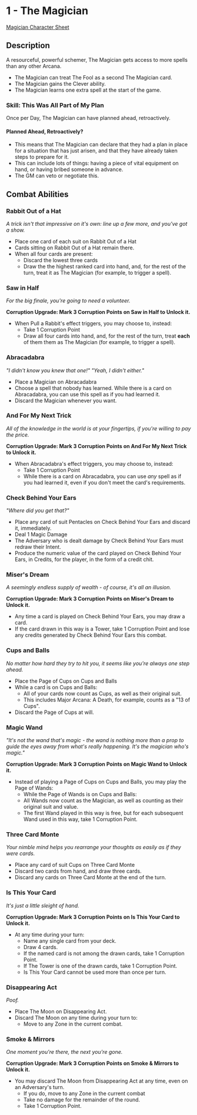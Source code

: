 # 1 - The Magician

[Magician Character Sheet](/generated/printables/magician.html)

## Description

A resourceful, powerful schemer, The Magician gets access to more spells than any other Arcana.

* The Magician can treat The Fool as a second The Magician card.
* The Magician gains the Clever ability.
* The Magician learns one extra spell at the start of the game.

### Skill: This Was All Part of My Plan
Once per Day, The Magician can have planned ahead, retroactively.

#### Planned Ahead, Retroactively?
* This means that The Magician can declare that they had a plan in place for a situation that has just arisen, and that they have already taken steps to prepare for it.
* This can include lots of things: having a piece of vital equipment on hand, or having bribed someone in advance.
* The GM can veto or negotiate this.

## Combat Abilities

### Rabbit Out of a Hat
_A trick isn't that impressive on it's own: line up a few more, and you've got a show._

* Place one card of each suit on Rabbit Out of a Hat
* Cards sitting on Rabbit Out of a Hat remain there.
* When all four cards are present:
   * Discard the lowest three cards
   * Draw the the highest ranked card into hand, and, for the rest of the turn, treat it as The Magician (for example, to trigger a spell).

### Saw in Half
_For the big finale, you're going to need a volunteer._

**Corruption Upgrade: Mark 3 Corruption Points on Saw in Half to Unlock it.**

* When Pull a Rabbit's effect triggers, you may choose to, instead:
   * Take 1 Corruption Point
   * Draw all four cards into hand, and, for the rest of the turn, treat **each** of them them as The Magician (for example, to trigger a spell).

### Abracadabra
_"I didn't know you knew that one!"  "Yeah, I didn't either."_

* Place a Magician on Abracadabra
* Choose a spell that nobody has learned. While there is a card on Abracadabra, you can use this spell as if you had learned it.
* Discard the Magician whenever you want.

### And For My Next Trick
_All of the knowledge in the world is at your fingertips, if you're willing to pay the price._

**Corruption Upgrade: Mark 3 Corruption Points on And For My Next Trick to Unlock it.**

* When Abracadabra's effect triggers, you may choose to, instead:
   * Take 1 Corruption Point
   * While there is a card on Abracadabra, you can use _any_ spell as if you had learned it,
      even if you don't meet the card's requirements.

### Check Behind Your Ears
_"Where did you get that?"_

* Place any card of suit Pentacles on Check Behind Your Ears and discard it, immediately.
* Deal 1 Magic Damage
* The Adversary who is dealt damage by Check Behind Your Ears must redraw their Intent.
* Produce the numeric value of the card played on Check Behind Your Ears, in Credits, for the player, in the form of a credit chit.

### Miser's Dream
_A seemingly endless supply of wealth - of course, it's all an illusion._

**Corruption Upgrade: Mark 3 Corruption Points on Miser's Dream to Unlock it.**

* Any time a card is played on Check Behind Your Ears, you may draw a card.
* If the card drawn in this way is a Tower, take 1 Corruption Point and
    lose any credits generated by Check Behind Your Ears this combat.

### Cups and Balls
_No matter how hard they try to hit you, it seems like you're always one step ahead._

* Place the Page of Cups on Cups and Balls
* While a card is on Cups and Balls:
   * All of your cards now count as Cups, as well as their original suit.
   * This includes Major Arcana: A Death, for example, counts as a "13 of Cups".
* Discard the Page of Cups at will.

### Magic Wand
_"It's not the wand that's magic - the wand is nothing more than a prop to guide the eyes away from what's really happening.
    It's the magician who's magic."_

**Corruption Upgrade: Mark 3 Corruption Points on Magic Wand to Unlock it.**

* Instead of playing a Page of Cups on Cups and Balls, you may play the Page of Wands:
   * While the Page of Wands is on Cups and Balls:
   * All Wands now count as the Magician, as well as counting as their original suit and value.
   * The first Wand played in this way is free, but for each subsequent Wand used in this way, take 1 Corruption Point.

### Three Card Monte
_Your nimble mind helps you rearrange your thoughts as easily as if they were cards._

* Place any card of suit Cups on Three Card Monte
* Discard two cards from hand, and draw three cards.
* Discard any cards on Three Card Monte at the end of the turn.

### Is This Your Card
_It's just a little sleight of hand._

**Corruption Upgrade: Mark 3 Corruption Points on Is This Your Card to Unlock it.**

* At any time during your turn:
   * Name any single card from your deck.
   * Draw 4 cards.
   * If the named card is not among the drawn cards, take 1 Corruption Point.
   * If The Tower is one of the drawn cards, take 1 Corruption Point.
   * Is This Your Card cannot be used more than once per turn.

### Disappearing Act
_Poof._

* Place The Moon on Disappearing Act.
* Discard The Moon on any time during your turn to:
    * Move to any Zone in the current combat.

### Smoke & Mirrors
_One moment you're there, the next you're gone._

**Corruption Upgrade: Mark 3 Corruption Points on Smoke & Mirrors to Unlock it.**

* You may discard The Moon from Disappearing Act at any time, even on an Adversary's turn.
   * If you do, move to any Zone in the current combat
   * Take no damage for the remainder of the round.
   * Take 1 Corruption Point.

